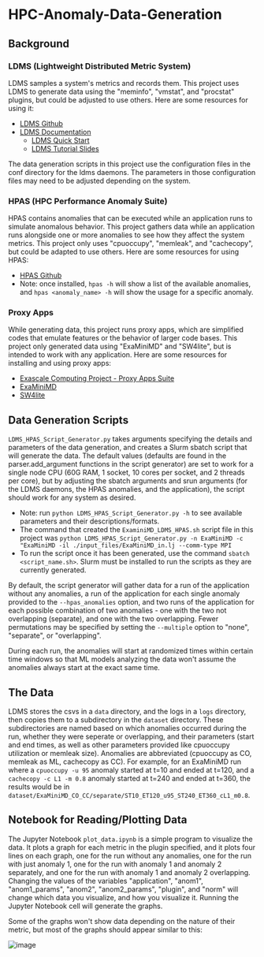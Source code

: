 # HPC-Anomaly-Data-Generation

## Background

### LDMS (Lightweight Distributed Metric System)

LDMS samples a system's metrics and records them.  This project uses LDMS to generate data using the "meminfo", "vmstat", and "procstat" plugins, but could be adjusted to use others.  Here are some resources for using it:
 - [LDMS Github](https://github.com/ovis-hpc/ldms)
 - [LDMS Documentation](https://ovis-hpc.readthedocs.io/en/latest/)
    - [LDMS Quick Start](https://ovis-hpc.readthedocs.io/projects/ldms/en/latest/intro/quick-start.html)
    - [LDMS Tutorial Slides](https://sites.google.com/view/ldmscon2024/tutorials/tutorial-slides)

The data generation scripts in this project use the configuration files in the conf directory for the ldms daemons.  The parameters in those configuration files may need to be adjusted depending on the system.

### HPAS (HPC Performance Anomaly Suite)

HPAS contains anomalies that can be executed while an application runs to simulate anomalous behavior.  This project gathers data while an application runs alongside one or more anomalies to see how they affect the system metrics.  This project only uses "cpuoccupy", "memleak", and "cachecopy", but could be adapted to use others.  Here are some resources for using HPAS:
 - [HPAS Github](https://github.com/peaclab/HPAS)
 - Note: once installed, `hpas -h` will show a list of the available anomalies, and `hpas <anomaly_name> -h` will show the usage for a specific anomaly.

### Proxy Apps

While generating data, this project runs proxy apps, which are simplified codes that emulate features or the behavior of larger code bases.  This project only generated data using "ExaMiniMD" and "SW4lite", but is intended to work with any application.  Here are some resources for installing and using proxy apps:
 - [Exascale Computing Project - Proxy Apps Suite](https://proxyapps.exascaleproject.org/)
 - [ExaMiniMD](https://proxyapps.exascaleproject.org/app/examinimd/)
 - [SW4lite](https://proxyapps.exascaleproject.org/app/sw4lite/)

## Data Generation Scripts

`LDMS_HPAS_Script_Generator.py` takes arguments specifying the details and parameters of the data generation, and creates a Slurm sbatch script that will generate the data.  The default values (defaults are found in the parser.add_argument functions in the script generator) are set to work for a single node CPU (60G RAM, 1 socket, 10 cores per socket, and 2 threads per core), but by adjusting the sbatch arguments and srun arguments (for the LDMS daemons, the HPAS anomalies, and the application), the script should work for any system as desired.
 - Note: run `python LDMS_HPAS_Script_Generator.py -h` to see available parameters and their descriptions/formats.
 - The command that created the `ExaminiMD_LDMS_HPAS.sh` script file in this project was `python LDMS_HPAS_Script_Generator.py -n ExaMiniMD -c "ExaMiniMD -il ./input_files/ExaMiniMD_in.lj --comm-type MPI`
 - To run the script once it has been generated, use the command `sbatch <script_name.sh>`.  Slurm must be installed to run the scripts as they are currently generated.

By default, the script generator will gather data for a run of the application without any anomalies, a run of the application for each single anomaly provided to the `--hpas_anomalies` option, and two runs of the application for each possible combination of two anomalies - one with the two not overlapping (separate), and one with the two overlapping.  Fewer permutations may be specified by setting the `--multiple` option to "none", "separate", or "overlapping".

During each run, the anomalies will start at randomized times within certain time windows so that ML models analyzing the data won't assume the anomalies always start at the exact same time.

## The Data

LDMS stores the csvs in a `data` directory, and the logs in a `logs` directory, then copies them to a subdirectory in the `dataset` directory.  These subdirectories are named based on which anomalies occurred during the run, whether they were seperate or overlapping, and their parameters (start and end times, as well as other parameters provided like cpuoccupy utilization or memleak size).  Anomalies are abbreviated (cpuoccupy as CO, memleak as ML, cachecopy as CC).  For example, for an ExaMiniMD run where a `cpuoccupy -u 95` anomaly started at t=10 and ended at t=120, and a `cachecopy -c L1 -m 0.8` anomaly started at t=240 and ended at t=360, the results would be in `dataset/ExaMiniMD_CO_CC/separate/ST10_ET120_u95_ST240_ET360_cL1_m0.8`.

## Notebook for Reading/Plotting Data

The Jupyter Notebook `plot_data.ipynb` is a simple program to visualize the data.  It plots a graph for each metric in the plugin specified, and it plots four lines on each graph, one for the run without any anomalies, one for the run with just anomaly 1, one for the run with anomaly 1 and anomaly 2 separately, and one for the run with anomaly 1 and anomaly 2 overlapping.  Changing the values of the variables "application", "anom1", "anom1_params", "anom2", "anom2_params", "plugin", and "norm" will change which data you visualize, and how you visualize it.  Running the Jupyter Notebook cell will generate the graphs.

Some of the graphs won't show data depending on the nature of their metric, but most of the graphs should appear similar to this:

![image](https://github.com/user-attachments/assets/7d15ec87-216c-42bd-a316-96a55be9ceae)
